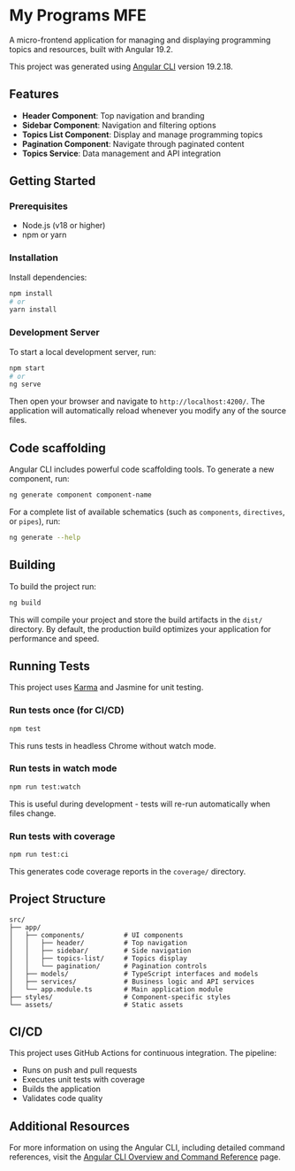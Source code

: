 # My Programs MFE

A micro-frontend application for managing and displaying programming topics and resources, built with Angular 19.2.

This project was generated using [Angular CLI](https://github.com/angular/angular-cli) version 19.2.18.

## Features

- **Header Component**: Top navigation and branding
- **Sidebar Component**: Navigation and filtering options
- **Topics List Component**: Display and manage programming topics
- **Pagination Component**: Navigate through paginated content
- **Topics Service**: Data management and API integration

## Getting Started

### Prerequisites

- Node.js (v18 or higher)
- npm or yarn

### Installation

Install dependencies:

```bash
npm install
# or
yarn install
```

### Development Server

To start a local development server, run:

```bash
npm start
# or
ng serve
```

Then open your browser and navigate to `http://localhost:4200/`. The application will automatically reload whenever you modify any of the source files.

## Code scaffolding

Angular CLI includes powerful code scaffolding tools. To generate a new component, run:

```bash
ng generate component component-name
```

For a complete list of available schematics (such as `components`, `directives`, or `pipes`), run:

```bash
ng generate --help
```

## Building

To build the project run:

```bash
ng build
```

This will compile your project and store the build artifacts in the `dist/` directory. By default, the production build optimizes your application for performance and speed.

## Running Tests

This project uses [Karma](https://karma-runner.github.io) and Jasmine for unit testing.

### Run tests once (for CI/CD)

```bash
npm test
```

This runs tests in headless Chrome without watch mode.

### Run tests in watch mode

```bash
npm run test:watch
```

This is useful during development - tests will re-run automatically when files change.

### Run tests with coverage

```bash
npm run test:ci
```

This generates code coverage reports in the `coverage/` directory.

## Project Structure

```
src/
├── app/
│   ├── components/          # UI components
│   │   ├── header/          # Top navigation
│   │   ├── sidebar/         # Side navigation
│   │   ├── topics-list/     # Topics display
│   │   └── pagination/      # Pagination controls
│   ├── models/              # TypeScript interfaces and models
│   ├── services/            # Business logic and API services
│   └── app.module.ts        # Main application module
├── styles/                  # Component-specific styles
└── assets/                  # Static assets
```

## CI/CD

This project uses GitHub Actions for continuous integration. The pipeline:
- Runs on push and pull requests
- Executes unit tests with coverage
- Builds the application
- Validates code quality

## Additional Resources

For more information on using the Angular CLI, including detailed command references, visit the [Angular CLI Overview and Command Reference](https://angular.dev/tools/cli) page.

